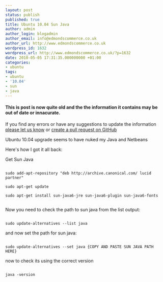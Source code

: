 ```yaml
---
layout: post
status: publish
published: true
title: Ubuntu 10.04 Sun Java
author: admin
author_login: blogadmin
author_email: info@edmondscommerce.co.uk
author_url: http://www.edmondscommerce.co.uk
wordpress_id: 1632
wordpress_url: http://www.edmondscommerce.co.uk/?p=1632
date: 2010-05-05 17:31:35.000000000 +01:00
categories:
- ubuntu
tags:
- ubuntu
- '10.04'
- sun
- java
---
```

<div class="oldpost"><h4>This is post is now quite old and the the information it contains may be out of date or innacurate.</h4>
<p>
If you find any errors or have any suggestions to update the information <a href="http://edmondscommerce.github.io/contact-us/index.html">please let us know</a>
or <a href="https://github.com/edmondscommerce/edmondscommerce.github.io">create a pull request on GitHub</a>
</p>
</div>
Ubuntu 10.04 upgrade seems to have nuked my Java and Netbeans

Here's how I got it all back:

Get Sun Java

```

sudo add-apt-repository "deb http://archive.canonical.com/ lucid partner"

sudo apt-get update

sudo apt-get install sun-java6-jre sun-java6-plugin sun-java6-fonts


```

Now you need to check the path to sun java from the list output:

```

sudo update-alternatives --list java

```

and now set the path for sun java:
```

sudo update-alternatives --set java {COPY AND PASTE SUN JAVA PATH HERE}

```

now to check its using the correct version

```

java -version

```



